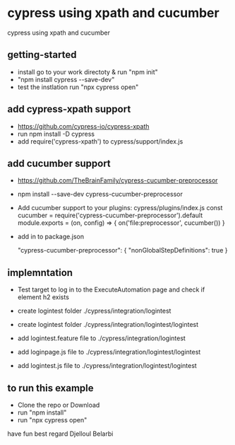 # cypress using xpath and cucumber

cypress using xpath and cucumber

## getting-started

- install go to your work directoty & run "npm init"
- "npm install cypress --save-dev"
- test the instlation run "npx cypress open"

## add cypress-xpath support

- https://github.com/cypress-io/cypress-xpath
- run npm install -D cypress
- add require('cypress-xpath') to cypress/support/index.js

## add cucumber support

- https://github.com/TheBrainFamily/cypress-cucumber-preprocessor
- npm install --save-dev cypress-cucumber-preprocessor
- Add cucumber support to your plugins: cypress/plugins/index.js
  const cucumber = require('cypress-cucumber-preprocessor').default
  module.exports = (on, config) => {
  on('file:preprocessor', cucumber())
  }

- add in to package.json

  "cypress-cucumber-preprocessor": {
  "nonGlobalStepDefinitions": true
  }

## implemntation

- Test target to log in to the ExecuteAutomation page and check if element h2 exists

- create logintest folder ./cypress/integration/logintest
- create logintest folder ./cypress/integration/logintest/logintest
- add logintest.feature file to ./cypress/integration/logintest
- add loginpage.js file to ./cypress/integration/logintest/logintest
- add logintest.js file to ./cypress/integration/logintest/logintest

## to run this example
- Clone the repo or Download
- run "npm install"
- run "npx cypress open"

have fun
best regard
Djelloul Belarbi
